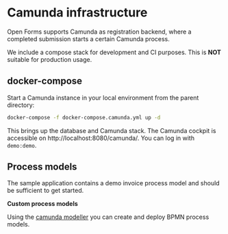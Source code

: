 # Camunda infrastructure

Open Forms supports Camunda as registration backend, where a completed submission
starts a certain Camunda process.

We include a compose stack for development and CI purposes. This is **NOT** suitable
for production usage.

## docker-compose

Start a Camunda instance in your local environment from the parent directory:

```bash
docker-compose -f docker-compose.camunda.yml up -d
```

This brings up the database and Camunda stack. The Camunda cockpit is accessible on
http://localhost:8080/camunda/. You can log in with `demo:demo`.

## Process models

The sample application contains a demo invoice process model and should be sufficient
to get started.

**Custom process models**

Using the [camunda modeller](https://docs.camunda.org/get-started/quick-start/install/#camunda-modeler)
you can create and deploy BPMN process models.
